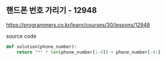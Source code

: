 ## 핸드폰 번호 가리기 - 12948

https://programmers.co.kr/learn/courses/30/lessons/12948



source code

```python
def solution(phone_number):    
    return "*" * len(phone_number[:-4]) + phone_number[-4:]
```

